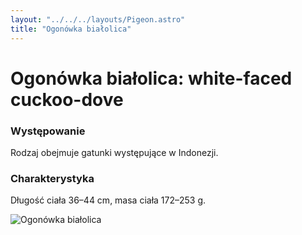 ```yaml
---
layout: "../../../layouts/Pigeon.astro"
title: "Ogonówka białolica"
---
```


# Ogonówka białolica: white-faced cuckoo-dove

### Występowanie
Rodzaj obejmuje gatunki występujące w Indonezji.

### Charakterystyka
Długość ciała 36–44 cm, masa ciała 172–253 g.

![Ogonówka białolica](../../../assets/white-faced_cuckoo-dove.jpg)